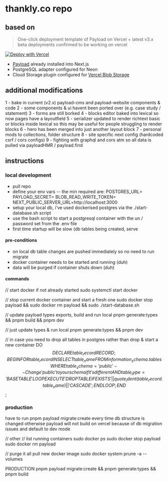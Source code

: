 
# thankly.co repo

## based on 
> One-click deployment template of Payload on Vercel + latest v3.x beta
> deployments confirmed to be working on vercel
> 
[![Deploy with Vercel](https://vercel.com/button)](https://vercel.com/new/clone?repository-url=https%3A%2F%2Fgithub.com%2Fpayloadcms%2Fvercel-deploy-payload-postgres&project-name=payload-project&env=PAYLOAD_SECRET&build-command=pnpm%20run%20ci&stores=%5B%7B%22type%22%3A%22postgres%22%7D%2C%7B%22type%22%3A%22blob%22%7D%5D)

- [Payload](https://github.com/payloadcms/payload) already installed into Next.js
- PostgreSQL adapter configured for Neon
- Cloud Storage plugin configured for [Vercel Blob Storage](https://vercel.com/docs/storage/vercel-blob)

## additional modifications
1 - bake in current (v2.x) payload-cms and payload-website components & code
2 - some components & ui havent been ported over (e.g. case study / statement)
3 - forms are still borked
4 - blocks editor baked into lexical so now pages have a layoutfield
5 - serializer updated to render richtext basic or blocks inside lexical so this may be useful for people struggling to render blocks
6 - hero has been merged into just another layout block
7 - personal mods to collections, folder structure
8 - site specific next config (hardcoded csrf / cors configs)
9 - fighting with graphql and cors atm so all data is pulled via payloadHMR / payload.find


## instructions
### local development
- pull repo
- define your env vars -- the min required are:
POSTGRES_URL=
PAYLOAD_SECRET=
BLOB_READ_WRITE_TOKEN=
NEXT_PUBLIC_SERVER_URL=http://localhost:3000
- setup your local db, i've used dockerised postgres via the ./start-database.sh script
- use the bash script to start a postgresql container with the un / password set from the .env file
- first time startup will be slow (db tables being created, serve

#### pre-conditions
- on local db table changes are pushed immediately so no need to run migrate
- docker container needs to be started and running (duh)
- data will be purged if container shuts down (duh)

#### commands
// start docker if not already started
sudo systemctl start docker

// stop current docker container and start a fresh one
sudo docker stop payload && sudo docker rm payload && sudo ./start-database.sh

// update payload types exports, build and run local
pnpm generate:types && pnpm build && pnpm dev

// just update types & run local
pnpm generate:types && pnpm dev

// in case you need to drop all tables in postgres rather than drop & start a new container
DO $$
DECLARE
    table_record RECORD;
BEGIN
    FOR table_record IN
        SELECT table_name
        FROM information_schema.tables
        WHERE table_schema = 'public' -- Change 'public' to your schema if it's different
          AND table_type = 'BASE TABLE'
    LOOP
        EXECUTE 'DROP TABLE IF EXISTS ' || quote_ident(table_record.table_name) || ' CASCADE';
    END LOOP;
END $$;


### production
have to run pnpm payload migrate:create every time db structure is changed otherwise payload will not build on vercel because of db migration issues and default to dev mode

// other
// list running containers
sudo docker ps
sudo docker stop payload
sudo docker rm payload

// purge it all pull new docker image
sudo docker system prune -a --volumes

PRODUCTION
pnpm payload migrate:create && pnpm generate:types && pnpm build
